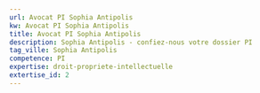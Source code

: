 ```yaml
---
url: Avocat PI Sophia Antipolis
kw: Avocat PI Sophia Antipolis
title: Avocat PI Sophia Antipolis
description: Sophia Antipolis - confiez-nous votre dossier PI
tag_ville: Sophia Antipolis
competence: PI
expertise: droit-propriete-intellectuelle
extertise_id: 2
---
```

